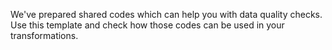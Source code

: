 We've prepared shared codes which can help you with data quality checks. 
Use this template and check how those codes can be used in your transformations.

